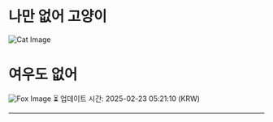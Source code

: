 
# 나만 없어 고양이

![Cat Image](https://cdn2.thecatapi.com/images/MTgwNjIwNQ.jpg)

# 여우도 없어
![Fox Image](https://randomfox.ca/images/79.jpg)
⏳ 업데이트 시간: 2025-02-23 05:21:10 (KRW)

---

